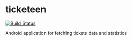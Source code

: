# ticketeen
[![Build Status](https://travis-ci.org/santaevpavel/ticketeen.svg?branch=master)](https://travis-ci.org/santaevpavel/ticketeen)

Android application for fetching tickets data and statistics 
